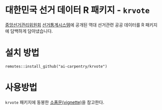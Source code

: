 # 대한민국 선거 데이터 R 패키지 - `krvote`

[중앙선거관리위원회](https://www.nec.go.kr/site/nec/main.do) 
[선거통계시스템](http://info.nec.go.kr/main/main_load.xhtml)에 공개된 역대
선거관련 공공 데이터를 R 패키지에 담백하게 담아냈습니다.

# 설치 방법

``` 
remotes::install_github("ai-carpentry/krvote")
```

# 사용방법

`krvote` 패키지에 동봉한 [소품문(vignette)](https://ai-carpentry.github.io/krvote/)을 
참고한다.

